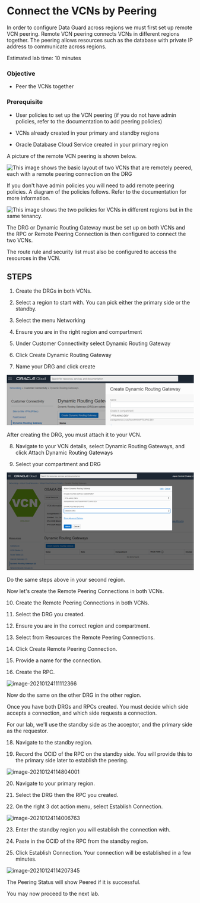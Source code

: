 # Connect the VCNs by Peering

In order to configure Data Guard across regions we must first set up remote VCN peering.  Remote VCN peering connects VCNs in different regions together.  The peering allows resources such as the database with private IP address to communicate across regions.

Estimated lab time: 10 minutes

### Objective
- Peer the VCNs together

### Prerequisite

- User policies to set up the VCN peering  (if you do not have admin policies, refer to the documentation to add peering policies)

- VCNs already created in your primary and standby regions

- Oracle Database Cloud Service created in your primary region



A picture of the remote VCN peering is shown below.  



![This image shows the basic layout of two VCNs that are remotely peered, each with a remote peering connection on the DRG](./images/network_remote_peering_basic.png)



If you don't have admin policies you will need to add remote peering policies.  A diagram of the policies follows.  Refer to the documentation for more information.



![This image shows the two policies for VCNs in different regions but in the same tenancy.](./images/network_remote_peering_policy_same_tenancy.png)





The DRG or Dynamic Routing Gateway must be set up on both VCNs and the RPC or Remote Peering Connection is then configured to connect the two VCNs.  

The route rule and security list must also be configured to access the resources in the VCN.  

## STEPS
1. Create the DRGs in both VCNs.  

2. Select a region to start with.  You can pick either the primary side or the standby.

3. Select the menu Networking

4. Ensure you are in the right region and compartment

5. Under Customer Connectivity select Dynamic Routing Gateway

6. Click Create Dynamic Routing Gateway

7. Name your DRG and click create


![drg-create](./images/drg-create-copy.png)


After creating the DRG, you must attach it to your VCN.

8. Navigate to your VCN details, select Dynamic Routing Gateways, and click Attach Dynamic Routing Gateways

9. Select your compartment and DRG

![attach-drg](./images/attach-drg-copy.png)

Do the same steps above in your second region.


Now let's create the Remote Peering Connections in both VCNs.

10. Create the Remote Peering Connections in both VCNs.

11. Select the DRG you created.

12. Ensure you are in the correct region and compartment.

13. Select from Resources the Remote Peering Connections.

15. Click Create Remote Peering Connection.

16. Provide a name for the connection.

17. Create the RPC.



![image-20210124111112366](./images/image-20210124111112366.png)



Now do the same on the other DRG in the other region.

Once you have both DRGs and RPCs created.  You must decide which side accepts a connection, and which side requests a connection.

For our lab, we'll use the standby side as the acceptor, and the primary side as the requestor.  

18. Navigate to the standby region.

19. Record the OCID of the RPC on the standby side.  You will provide this to the primary side later to establish the peering.

![image-20210124114804001](./images/image-20210124114804001.png)



20. Navigate to your primary region.

21. Select the DRG then the RPC you created.

22. On the right 3 dot action menu, select Establish Connection.



![image-20210124114006763](./images/image-20210124114006763.png)

23. Enter the standby region you will establish the connection with.

24. Paste in the OCID of the RPC from the standby region.

25. Click Establish Connection.  Your connection will be established in a few minutes.



![image-20210124114207345](./images/image-20210124114207345.png)



The Peering Status will show Peered if it is successful.

You may now proceed to the next lab.
